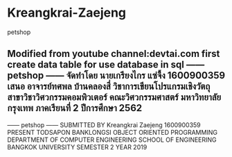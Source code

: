 # Kreangkrai-Zaejeng
petshop

Modified from youtube channel:devtai.com
first create data table for use database in sql
—— petshop ——
จัดทำโดย
นายเกรียงไกร แซ่จึ้ง 1600900359
เสนอ
อาจารย์ทศพล บ้านคลองสี่
วิชาการเขียนโปรแกรมเชิงวัตถุ
สาขาวิชาวิศวกรรมคอมพิวเตอร์
คณะวิศวกรรมศาสตร์
มหาวิทยาลัยกรุงเทพ
ภาคเรียนที่ 2 ปีการศึกษา 2562
----------------------------------------------------
—— petshop ——
SUBMITTED BY
Kreangkrai Zaejeng 1600900359
PRESENT
TODSAPON BANKLONGSI
OBJECT ORIENTED PROGRAMMING
DEPARTMENT OF COMPUTER ENGINEERING
SCHOOL OF ENGINEERING
BANGKOK UNIVERSITY
SEMESTER 2 YEAR 2019

